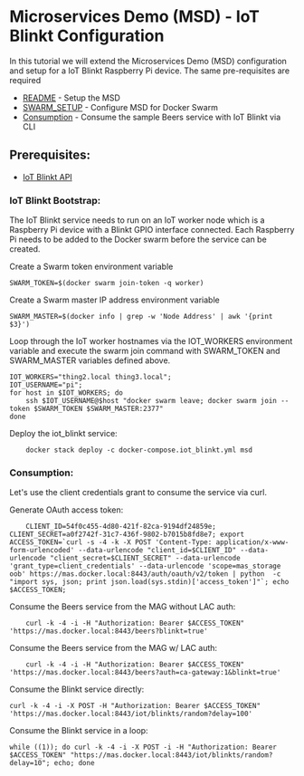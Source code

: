 # Microservices Demo (MSD) - IoT Blinkt Configuration
In this tutorial we will extend the Microservices Demo (MSD) configuration and setup for a IoT Blinkt Raspberry Pi device. The same pre-requisites are required 

*	[README](README.md) - Setup the MSD
*	[SWARM_SETUP](SWARM_SETUP.md) - Configure MSD for Docker Swarm
*	[Consumption](#consumption) - Consume the sample Beers service with IoT Blinkt via CLI

## <a name="prerequisites"></a>Prerequisites:

*	[IoT Blinkt API](https://github.com/phriscage/iot_blinkt)

### <a name="iot_blinkt"></a>IoT Blinkt Bootstrap:

The IoT Blinkt service needs to run on an IoT worker node which is a Raspberry Pi device with a Blinkt GPIO interface connected. Each Raspberry Pi needs to be added to the Docker swarm before the service can be created. 

Create a Swarm token environment variable

	SWARM_TOKEN=$(docker swarm join-token -q worker)

Create a Swarm master IP address environment variable

	SWARM_MASTER=$(docker info | grep -w 'Node Address' | awk '{print $3}')

Loop through the IoT worker hostnames via the IOT_WORKERS environment variable and execute the swarm join command with SWARM_TOKEN and SWARM_MASTER variables defined above.

	IOT_WORKERS="thing2.local thing3.local";
	IOT_USERNAME="pi";
	for host in $IOT_WORKERS; do
		ssh $IOT_USERNAME@$host "docker swarm leave; docker swarm join --token $SWARM_TOKEN $SWARM_MASTER:2377"
	done

Deploy the iot_blinkt service:

        docker stack deploy -c docker-compose.iot_blinkt.yml msd


### <a name="consumption"></a>Consumption:

Let's use the client credentials grant to consume the service via curl.

Generate OAuth access token:

        CLIENT_ID=54f0c455-4d80-421f-82ca-9194df24859e; CLIENT_SECRET=a0f2742f-31c7-436f-9802-b7015b8fd8e7; export ACCESS_TOKEN=`curl -s -4 -k -X POST 'Content-Type: application/x-www-form-urlencoded' --data-urlencode "client_id=$CLIENT_ID" --data-urlencode "client_secret=$CLIENT_SECRET" --data-urlencode 'grant_type=client_credentials' --data-urlencode 'scope=mas_storage oob' https://mas.docker.local:8443/auth/oauth/v2/token | python  -c "import sys, json; print json.load(sys.stdin)['access_token']"`; echo $ACCESS_TOKEN;


Consume the Beers service from the MAG without LAC auth:

        curl -k -4 -i -H "Authorization: Bearer $ACCESS_TOKEN" 'https://mas.docker.local:8443/beers?blinkt=true'

Consume the Beers service from the MAG w/ LAC auth:

        curl -k -4 -i -H "Authorization: Bearer $ACCESS_TOKEN" 'https://mas.docker.local:8443/beers?auth=ca-gateway:1&blinkt=true'


Consume the Blinkt service directly:

	curl -k -4 -i -X POST -H "Authorization: Bearer $ACCESS_TOKEN" 'https://mas.docker.local:8443/iot/blinkts/random?delay=100'


Consume the Blinkt service in a loop:

	while ((1)); do curl -k -4 -i -X POST -i -H "Authorization: Bearer $ACCESS_TOKEN" "https://mas.docker.local:8443/iot/blinkts/random?delay=10"; echo; done
